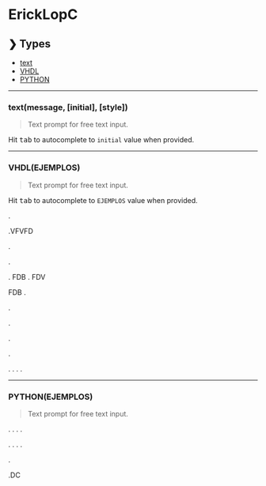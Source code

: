 # ErickLopC


## ❯ Types

* [text](#textmessage-initial-style)
* [VHDL](#EJEMPLOS)
* [PYTHON](#EJEMPLOS)
  
***

### text(message, [initial], [style])
> Text prompt for free text input.

Hit <kbd>tab</kbd> to autocomplete to `initial` value when provided.

***
### VHDL(EJEMPLOS)
>Text prompt for free text input.

Hit <kbd>tab</kbd> to autocomplete to `EJEMPLOS` value when provided.


.

.VFVFD 

.

.

.
FDB
.
FDV

FDB
.

.

.

.

.

.
.
.
.

***
### PYTHON(EJEMPLOS)
>Text prompt for free text input.

.
.
.
.

.
.
.
.

.


.DC
```js


